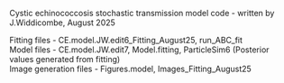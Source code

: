 Cystic echinococcosis stochastic transmission model code - written by J.Widdicombe, August 2025

Fitting files - CE.model.JW.edit6_Fitting_August25, run_ABC_fit                                                      
Model files - CE.model.JW.edit7, Model.fitting, ParticleSim6 (Posterior values generated from fitting)                                             
Image generation files - Figures.model, Images_Fitting_August25
